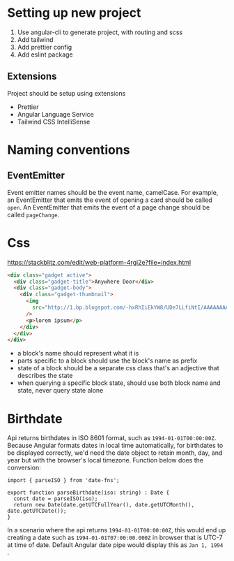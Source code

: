 # Setting up new project
1. Use angular-cli to generate project, with routing and scss
1. Add tailwind
2. Add prettier config
3. Add eslint package

## Extensions
Project should be setup using extensions
- Prettier
- Angular Language Service
- Tailwind CSS IntelliSense

# Naming conventions
## EventEmitter
Event emitter names should be the event name, camelCase. For example, an EventEmitter that emits the event of opening a card should be called `open`. An EventEmitter that emits the event of a page change should be called `pageChange`.

# Css

https://stackblitz.com/edit/web-platform-4rgi2e?file=index.html

```html
<div class="gadget active">
  <div class="gadget-title">Anywhere Door</div>
  <div class="gadget-body">
    <div class="gadget-thumbnail">
      <img
        src="http://1.bp.blogspot.com/-hxRhIiEkYW8/UDe7LLfiNtI/AAAAAAAAAQ8/_NKkWEz7588/s1600/dokodemo+door.jpg"
      />
      <p>lorem ipsum</p>
    </div>
  </div>
</div>
```
- a block's name should represent what it is
- parts specific to a block should use the block's name as prefix
- state of a block should be a separate css class that's an adjective that describes the state
- when querying a specific block state, should use both block name and state, never query state alone

# Birthdate
Api returns birthdates in ISO 8601 format, such as `1994-01-01T00:00:00Z`. Because Angular formats dates in local time automatically, for birthdates to be displayed correctly, we'd need the date object to retain month, day, and year but with the browser's local timezone. Function below does the conversion:
```
import { parseISO } from 'date-fns';

export function parseBirthdate(iso: string) : Date {
  const date = parseISO(iso);
  return new Date(date.getUTCFullYear(), date.getUTCMonth(), date.getUTCDate());
}
```
In a scenario where the api returns `1994-01-01T00:00:00Z`, this would end up creating a date such as `1994-01-01T07:00:00.000Z` in browser that is UTC-7 at time of date. Default Angular date pipe would display this as `Jan 1, 1994 `.
